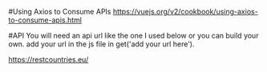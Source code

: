 #Using Axios to Consume APIs
https://vuejs.org/v2/cookbook/using-axios-to-consume-apis.html

#API
You will need an api url like the one I used below or you can build your own. add your url in the js file in get('add your url here').

https://restcountries.eu/
